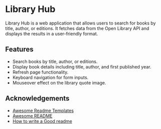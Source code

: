 # Library Hub

Library Hub is a web application that allows users to search for books by title, author, or editions. It fetches data from the Open Library API and displays the results in a user-friendly format.

## Features

- Search books by title, author, or editions.
- Display book details including title, author, and first published year.
- Refresh page functionality.
- Keyboard navigation for form inputs.
- Mouseover effect on the library quote image.

## Acknowledgements

 - [Awesome Readme Templates](https://awesomeopensource.com/project/elangosundar/awesome-README-templates)
 - [Awesome README](https://github.com/matiassingers/awesome-readme)
 - [How to write a Good readme](https://bulldogjob.com/news/449-how-to-write-a-good-readme-for-your-github-project)
